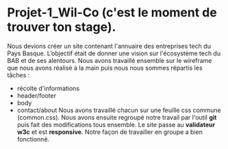 # Projet-1_Wil-Co (c'est le moment de trouver ton stage).

Nous devions créer un site contenant l'annuaire des entreprises tech du Pays Basque. L’objectif était de donner une vision sur l'écosystème tech du BAB et de ses alentours.
Nous avons travaillé ensemble sur le wireframe que nous avons réalisé à la main puis nous nous sommes répartis les tâches :
- récolte d'informations
- header/footer
- body
- contact/about
Nous avons travaillé chacun sur une feuille css commune (common.css).
Nous avons ensuite regroupé notre travail par l'outil **git** puis fait des modifications tous ensemble.
Le site passe au **validateur w3c** et est **responsive**.
Notre façon de travailler en groupe a bien fonctionné.

